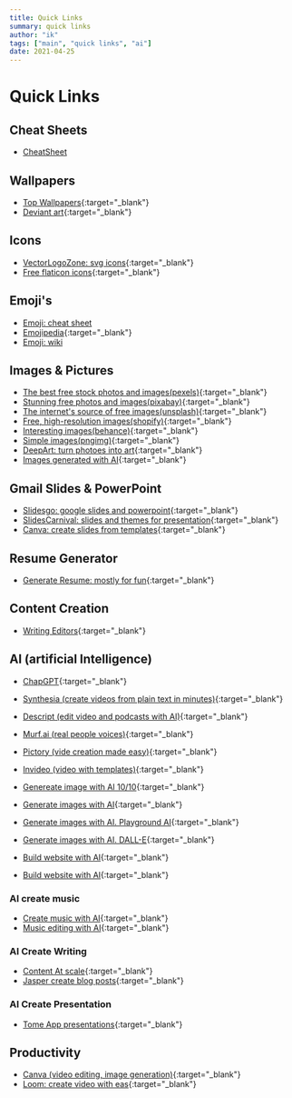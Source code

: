 ```yaml
---
title: Quick Links
summary: quick links
author: "ik"
tags: ["main", "quick links", "ai"]
date: 2021-04-25
---
```


# Quick Links

## Cheat Sheets

- [CheatSheet](https://cheatsheet.dennyzhang.com/)

## Wallpapers

- [Top Wallpapers][top-wallpapers]{:target="_blank"}
- [Deviant art][deviant-art]{:target="_blank"}

## Icons

- [VectorLogoZone: svg icons](https://www.vectorlogo.zone/){:target="_blank"}
- [Free flaticon icons][flaticon-icons]{:target="_blank"}

## Emoji's

- [Emoji: cheat sheet](https://github.com/ikatyang/emoji-cheat-sheet/blob/master/README.md)
- [Emojipedia](https://emojipedia.org/){:target="_blank"}
- [Emoji: wiki](https://emojis.wiki/warning)

## Images & Pictures

- [The best free stock photos and images(pexels)][pexels]{:target="_blank"}
- [Stunning free photos and images(pixabay)][pixabay]{:target="_blank"}
- [The internet's source of free images(unsplash)][unsplash]{:target="_blank"}
- [Free, high-resolution images(shopify)][shopify-images]{:target="_blank"}
- [Interesting images(behance)][behance]{:target="_blank"}
- [Simple images(pngimg)](https://pngimg.com){:target="_blank"}
- [DeepArt: turn photoes into art](https://deepart.io/){:target="_blank"}
- [Images generated with AI](https://playgroundai.com/){:target="_blank"}

## Gmail Slides & PowerPoint

- [Slidesgo: google slides and powerpoint](https://slidesgo.com/slidesgo-school){:target="_blank"}
- [SlidesCarnival: slides and themes for presentation](https://www.slidescarnival.com/){:target="_blank"}
- [Canva: create slides from templates](https://www.canva.com){:target="_blank"}

## Resume Generator

- [Generate Resume: mostly for fun](https://thisresumedoesnotexist.com){:target="_blank"}

## Content Creation

- [Writing Editors](https://editorninja.com){:target="_blank"}

## AI (artificial Intelligence)

- [ChapGPT](https://chat.openai.com/chat){:target="_blank"}
- [Synthesia (create videos from plain text in minutes)](https://www.synthesia.io/){:target="_blank"}
- [Descript (edit video and podcasts with AI)](https://www.descript.com/){:target="_blank"}
- [Murf.ai (real people voices)](https://murf.ai/){:target="_blank"}
- [Pictory (vide creation made easy)](https://pictory.ai/){:target="_blank"}
- [Invideo (video with templates)](https://invideo.io){:target="_blank"}
- [Genereate image with AI 10/10](https://app.leonardo.ai/){:target="_blank"}
- [Generate images with AI](https://docs.midjourney.com/){:target="_blank"}
- [Generate images with AI. Playground AI](https://playgroundai.com/){:target="_blank"}
- [Generate images with AI. DALL-E](https://labs.openai.com/){:target="_blank"}

- [Build website with AI](https://www.mixo.io/){:target="_blank"}
- [Build website with AI](https://durable.co/){:target="_blank"}

### AI create music

- [Create music with AI](https://www.beatoven.ai/){:target="_blank"}
- [Music editing with AI](https://cleanvoice.ai/){:target="_blank"}

### AI Create Writing

- [Content At scale](https://contentatscale.ai/){:target="_blank"}
- [Jasper create blog posts](https://www.jasper.ai/){:target="_blank"}

### AI Create Presentation

- [Tome App presentations](https://beta.tome.app/){:target="_blank"}


## Productivity

- [Canva (video editing, image generation)](https://www.canva.com/){:target="_blank"}
- [Loom: create video with eas](https://www.loom.com/){:target="_blank"}

<!-- resource links -->
[top-wallpapers]: https://wallhaven.cc/toplist
[deviant-art]: https://www.deviantart.com
[flaticon-icons]: https://www.flaticon.com
[pexels]: https://www.pexels.com
[pixabay]: https://pixabay.com
[unsplash]: https://unsplash.com
[shopify-images]: https://burst.shopify.com
[behance]: www.behance.net/gallery
